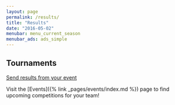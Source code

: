 ```yaml
---
layout: page
permalink: /results/
title: "Results"
date: "2016-05-02"
menubar: menu_current_season
menubar_ads: ads_simple
---
```


## Tournaments

[Send results from your event](mailto:hello@biblequiz.com)

Visit the [Events]({% link _pages/events/index.md %}) page to find upcoming competitions for your team!
